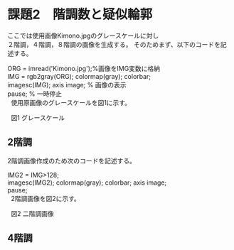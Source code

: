 # 課題2　階調数と疑似輪郭  
ここでは使用画像Kimono.jpgのグレースケールに対し  
２階調，４階調，８階調の画像を生成する。 
そのためまず、以下のコードを記述する。  
  
ORG = imread('Kimono.jpg');%画像をIMG変数に格納  
IMG = rgb2gray(ORG); colormap(gray); colorbar;  
imagesc(IMG); axis image; % 画像の表示  
pause; % 一時停止  
  
使用原画像のグレースケールを図1に示す。  
  
  
図1 グレースケール  
  
## 2階調  
2階調画像作成のため次のコードを記述する。  
  
IMG2 = IMG>128;  
imagesc(IMG2); colormap(gray); colorbar;  axis image;  
pause;  
  
2階調画像を図2に示す。  
  

  
図2 二階調画像  
  
## 4階調
